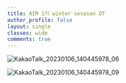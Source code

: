 ```yaml
---
title: AIM 1기 winter sesason OT
author_profile: false
layout: single
classes: wide
comments: true
---
```


![KakaoTalk_20230106_140445978_06](https://user-images.githubusercontent.com/120550652/210934655-a4e483b5-1c1c-4b91-bf57-c185697331de.jpg)
  
![KakaoTalk_20230106_140445978_09](https://user-images.githubusercontent.com/120550652/210934659-4bb6c648-5ff2-4852-8249-450e780a04ff.jpg)
